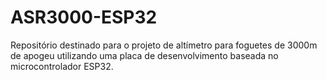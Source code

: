 # ASR3000-ESP32
Repositório destinado para o projeto de altímetro para foguetes de 3000m de apogeu utilizando uma placa de desenvolvimento baseada no microcontrolador ESP32.
